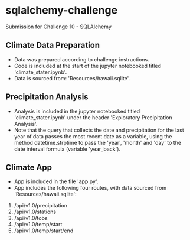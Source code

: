 # sqlalchemy-challenge
Submission for Challenge 10 - SQLAlchemy

## Climate Data Preparation
- Data was prepared according to challenge instructions.
- Code is included at the start of the jupyter notebooked titled 'climate_stater.ipynb'.
- Data is sourced from: 'Resources/hawaii.sqlite'.
## Precipitation Analysis
- Analysis is included in the jupyter notebooked titled 'climate_stater.ipynb' under the header 'Exploratory Precipitation Analysis'.
- Note that the query that collects the date and precipitation for the last year of data passes the most recent date as a variable, using the method datetime.strptime to pass the 'year', 'month' and 'day' to the date interval formula (variable 'year_back').
## Climate App
- App is included in the file 'app.py'.
- App includes the following four routes, with data sourced from 'Resources/hawaii.sqlite':
1. /api/v1.0/precipitation
2. /api/v1.0/stations
3. /api/v1.0/tobs
4. /api/v1.0/temp/start
5. /api/v1.0/temp/start/end
